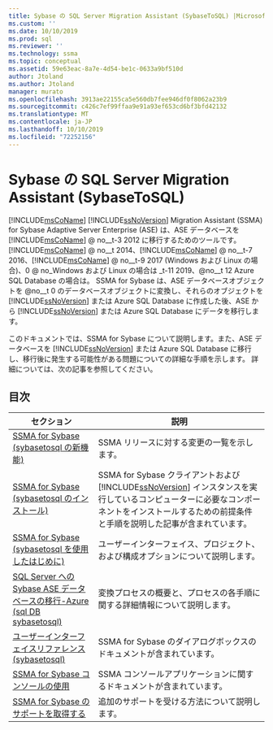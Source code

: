 ```yaml
---
title: Sybase の SQL Server Migration Assistant (SybaseToSQL) |Microsoft Docs
ms.custom: ''
ms.date: 10/10/2019
ms.prod: sql
ms.reviewer: ''
ms.technology: ssma
ms.topic: conceptual
ms.assetid: 59e63eac-8a7e-4d54-be1c-0633a9bf510d
author: Jtoland
ms.author: Jtoland
manager: murato
ms.openlocfilehash: 3913ae22155ca5e560db7fee946df0f8062a23b9
ms.sourcegitcommit: c426c7ef99ffaa9e91a93ef653cd6bf3bfd42132
ms.translationtype: MT
ms.contentlocale: ja-JP
ms.lasthandoff: 10/10/2019
ms.locfileid: "72252156"
---
```

# <a name="sql-server-migration-assistant-for-sybase-sybasetosql"></a>Sybase の SQL Server Migration Assistant (SybaseToSQL)

[!INCLUDE[msCoName](../../includes/msconame_md.md)] [!INCLUDE[ssNoVersion](../../includes/ssnoversion-md.md)] Migration Assistant (SSMA) for Sybase Adaptive Server Enterprise (ASE) は、ASE データベースを [!INCLUDE[msCoName](../../includes/msconame_md.md)] @ no__t-3 2012 に移行するためのツールです。 [!INCLUDE[msCoName](../../includes/msconame_md.md)] @ no__t 2014、[!INCLUDE[msCoName](../../includes/msconame_md.md)] @ no__t-7 2016、[!INCLUDE[msCoName](../../includes/msconame_md.md)] @ no__t-9 2017 (Windows および Linux の場合)、0 @ no_Windows および Linux の場合は _t-11 2019、@no__t 12 Azure SQL Database の場合は。 SSMA for Sybase は、ASE データベースオブジェクトを @no__t 0 のデータベースオブジェクトに変換し、それらのオブジェクトを [!INCLUDE[ssNoVersion](../../includes/ssnoversion-md.md)] または Azure SQL Database に作成した後、ASE から [!INCLUDE[ssNoVersion](../../includes/ssnoversion-md.md)] または Azure SQL Database にデータを移行します。
  
このドキュメントでは、SSMA for Sybase について説明します。また、ASE データベースを [!INCLUDE[ssNoVersion](../../includes/ssnoversion-md.md)] または Azure SQL Database に移行し、移行後に発生する可能性がある問題についての詳細な手順を示します。 詳細については、次の記事を参照してください。  
  
## <a name="contents"></a>目次  
  
|セクション|説明|
|-----------|---------------|
|[SSMA for Sybase &#40;sybasetosql の新機能&#41;](../../ssma/sybase/what-s-new-in-ssma-for-sybase-sybasetosql.md)|SSMA リリースに対する変更の一覧を示します。|  
|[SSMA for Sybase &#40;sybasetosql のインストール&#41;](../../ssma/sybase/installing-ssma-for-sybase-sybasetosql.md)|SSMA for Sybase クライアントおよび [!INCLUDE[ssNoVersion](../../includes/ssnoversion-md.md)] インスタンスを実行しているコンピューターに必要なコンポーネントをインストールするための前提条件と手順を説明した記事が含まれています。|  
|[SSMA for Sybase &#40;sybasetosql を使用したはじめに&#41;](../../ssma/sybase/getting-started-with-ssma-for-sybase-sybasetosql.md)|ユーザーインターフェイス、プロジェクト、および構成オプションについて説明します。|  
|[SQL Server への Sybase ASE データベースの移行-Azure &#40;sql DB sybasetosql&#41;](../../ssma/sybase/migrating-sybase-ase-databases-to-sql-server-azure-sql-db-sybasetosql.md)|変換プロセスの概要と、プロセスの各手順に関する詳細情報について説明します。|  
|[ユーザーインターフェイスリファレンス&#40;sybasetosql&#41;](../../ssma/sybase/user-interface-reference-sybasetosql.md)|SSMA for Sybase のダイアログボックスのドキュメントが含まれています。|  
|[SSMA for Sybase コンソールの使用](working-with-ssma-for-sybase-console-sybasetosql.md)|SSMA コンソールアプリケーションに関するドキュメントが含まれています。|  
|[SSMA for Sybase のサポートを取得する](https://go.microsoft.com/fwlink/?LinkID=708538&clcid=0x409)|追加のサポートを受ける方法について説明します。|  
